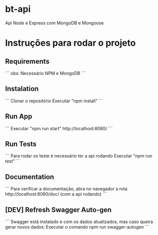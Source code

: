 # bt-api
 Api Node e Express com MongoDB e Mongoose

# Instruções para rodar o projeto

## Requirements
´´´ 
obs: Necessário NPM e MongoDB 
´´´
## Instalation
´´´ 
Clonar o repositório
Executar "npm install"
´´´
## Run App
´´´ 
Executar "npm run start"
http://localhost:8080/
´´´
## Run Tests
´´´ 
Para rodar os teste é necessário ter a api rodando 
Executar "npm run test"
´´´
## Documentation
´´´ 
Para verificar a documentação, abra no navegador a rota http://localhost:8080/doc/ (com a api rodando)
´´´
## [DEV] Refresh Swagger Auto-gen
´´´
Swagger está instalado e com os dados atualizados, mas caso queira gerar novos dados:
Executar o comando npm run swagger-autogen
´´´
